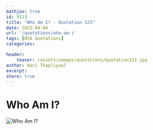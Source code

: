 ```yaml
---
mathjax: true
id: 9123
title: "Who Am I? - Quotation 123"
date: 2022-04-04
url: '/quotations/who-am-i'
tags: [WIA Quotations] 
categories: 

header:
    teaser: /assets/images/quotations/quotation123.jpg
author: Hari Thapliyaal 
excerpt:
share: true 
---
```


# Who Am I?

![Who Am I?](/assets/images/quotations/quotation123.jpg)
